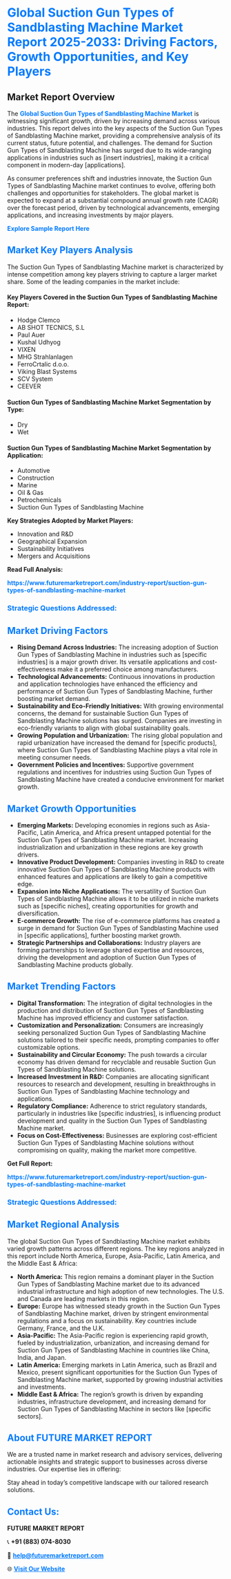 <h1 style="color: #007BFF;">Global Suction Gun Types of Sandblasting Machine Market Report 2025-2033: Driving Factors, Growth Opportunities, and Key Players</h1>

<section id="overview">
<h2>Market Report Overview</h2>
<p>The <a href="https://www.futuremarketreport.com/industry-report/suction-gun-types-of-sandblasting-machine-market" style="color: #007BFF; text-decoration: none;"><strong>Global Suction Gun Types of Sandblasting Machine Market</strong></a> is witnessing significant growth, driven by increasing demand across various industries. This report delves into the key aspects of the Suction Gun Types of Sandblasting Machine market, providing a comprehensive analysis of its current status, future potential, and challenges. The demand for Suction Gun Types of Sandblasting Machine has surged due to its wide-ranging applications in industries such as [insert industries], making it a critical component in modern-day [applications].</p>
<p>As consumer preferences shift and industries innovate, the Suction Gun Types of Sandblasting Machine market continues to evolve, offering both challenges and opportunities for stakeholders. The global market is expected to expand at a substantial compound annual growth rate (CAGR) over the forecast period, driven by technological advancements, emerging applications, and increasing investments by major players.</p>
</section>

<section id="overview">
<p><a href="https://www.futuremarketreport.com/request-sample/reportId=121524" style="color: #007BFF; text-decoration: none;"><strong>Explore Sample Report Here</strong></a></p>
</section>

<section id="key-players">
<h2 style="color: #007BFF;">Market Key Players Analysis</h2>
<p>The Suction Gun Types of Sandblasting Machine market is characterized by intense competition among key players striving to capture a larger market share. Some of the leading companies in the market include:</p>
<h4>Key Players Covered in the Suction Gun Types of Sandblasting Machine Report:</h4>
<ul><li>Hodge Clemco</li><li>AB SHOT TECNICS, S.L</li><li>Paul Auer</li><li>Kushal Udhyog</li><li>VIXEN</li><li>MHG Strahlanlagen</li><li>FerroCrtalic d.o.o.</li><li>Viking Blast Systems</li><li>SCV System</li><li>CEEVER</li></ul>
<h4>Suction Gun Types of Sandblasting Machine Market Segmentation by Type:</h4>
<ul><li>Dry</li><li>Wet</li></ul>

<h4>Suction Gun Types of Sandblasting Machine Market Segmentation by Application:</h4>
<ul><li>Automotive</li><li>Construction</li><li>Marine</li><li>Oil &amp; Gas</li><li>Petrochemicals</li><li>Suction Gun Types of Sandblasting Machine</li></ul>
<p><strong>Key Strategies Adopted by Market Players:</strong></p>
<ul>
<li>Innovation and R&D</li>
<li>Geographical Expansion</li>
<li>Sustainability Initiatives</li>
<li>Mergers and Acquisitions</li>
</ul>
</section>

<section>
<p><strong>Read Full Analysis: </strong></p><a href="https://www.futuremarketreport.com/industry-report/suction-gun-types-of-sandblasting-machine-market" style="color: #007BFF; text-decoration: none;"><strong>https://www.futuremarketreport.com/industry-report/suction-gun-types-of-sandblasting-machine-market</strong></a>
<h3 style="color: #007BFF;">Strategic Questions Addressed:</h3>
</section>

<section id="driving-factors">
<h2 style="color: #007BFF;">Market Driving Factors</h2>
<ul>
<li><strong>Rising Demand Across Industries:</strong> The increasing adoption of Suction Gun Types of Sandblasting Machine in industries such as [specific industries] is a major growth driver. Its versatile applications and cost-effectiveness make it a preferred choice among manufacturers.</li>
<li><strong>Technological Advancements:</strong> Continuous innovations in production and application technologies have enhanced the efficiency and performance of Suction Gun Types of Sandblasting Machine, further boosting market demand.</li>
<li><strong>Sustainability and Eco-Friendly Initiatives:</strong> With growing environmental concerns, the demand for sustainable Suction Gun Types of Sandblasting Machine solutions has surged. Companies are investing in eco-friendly variants to align with global sustainability goals.</li>
<li><strong>Growing Population and Urbanization:</strong> The rising global population and rapid urbanization have increased the demand for [specific products], where Suction Gun Types of Sandblasting Machine plays a vital role in meeting consumer needs.</li>
<li><strong>Government Policies and Incentives:</strong> Supportive government regulations and incentives for industries using Suction Gun Types of Sandblasting Machine have created a conducive environment for market growth.</li>
</ul>
</section>

<section id="growth-opportunities">
<h2 style="color: #007BFF;">Market Growth Opportunities</h2>
<ul>
<li><strong>Emerging Markets:</strong> Developing economies in regions such as Asia-Pacific, Latin America, and Africa present untapped potential for the Suction Gun Types of Sandblasting Machine market. Increasing industrialization and urbanization in these regions are key growth drivers.</li>
<li><strong>Innovative Product Development:</strong> Companies investing in R&D to create innovative Suction Gun Types of Sandblasting Machine products with enhanced features and applications are likely to gain a competitive edge.</li>
<li><strong>Expansion into Niche Applications:</strong> The versatility of Suction Gun Types of Sandblasting Machine allows it to be utilized in niche markets such as [specific niches], creating opportunities for growth and diversification.</li>
<li><strong>E-commerce Growth:</strong> The rise of e-commerce platforms has created a surge in demand for Suction Gun Types of Sandblasting Machine used in [specific applications], further boosting market growth.</li>
<li><strong>Strategic Partnerships and Collaborations:</strong> Industry players are forming partnerships to leverage shared expertise and resources, driving the development and adoption of Suction Gun Types of Sandblasting Machine products globally.</li>
</ul>
</section>

<section id="trending-factors">
<h2 style="color: #007BFF;">Market Trending Factors</h2>
<ul>
<li><strong>Digital Transformation:</strong> The integration of digital technologies in the production and distribution of Suction Gun Types of Sandblasting Machine has improved efficiency and customer satisfaction.</li>
<li><strong>Customization and Personalization:</strong> Consumers are increasingly seeking personalized Suction Gun Types of Sandblasting Machine solutions tailored to their specific needs, prompting companies to offer customizable options.</li>
<li><strong>Sustainability and Circular Economy:</strong> The push towards a circular economy has driven demand for recyclable and reusable Suction Gun Types of Sandblasting Machine solutions.</li>
<li><strong>Increased Investment in R&D:</strong> Companies are allocating significant resources to research and development, resulting in breakthroughs in Suction Gun Types of Sandblasting Machine technology and applications.</li>
<li><strong>Regulatory Compliance:</strong> Adherence to strict regulatory standards, particularly in industries like [specific industries], is influencing product development and quality in the Suction Gun Types of Sandblasting Machine market.</li>
<li><strong>Focus on Cost-Effectiveness:</strong> Businesses are exploring cost-efficient Suction Gun Types of Sandblasting Machine solutions without compromising on quality, making the market more competitive.</li>
</ul>
</section>

<section>
<p><strong>Get Full Report: </strong></p><a href="https://www.futuremarketreport.com/industry-report/suction-gun-types-of-sandblasting-machine-market" style="color: #007BFF; text-decoration: none;"><strong>https://www.futuremarketreport.com/industry-report/suction-gun-types-of-sandblasting-machine-market</strong></a>
<h3 style="color: #007BFF;">Strategic Questions Addressed:</h3>
</section>


<section id="regional-analysis">
<h2 style="color: #007BFF;">Market Regional Analysis</h2>
<p>The global Suction Gun Types of Sandblasting Machine market exhibits varied growth patterns across different regions. The key regions analyzed in this report include North America, Europe, Asia-Pacific, Latin America, and the Middle East & Africa:</p>
<ul>
<li><strong>North America:</strong> This region remains a dominant player in the Suction Gun Types of Sandblasting Machine market due to its advanced industrial infrastructure and high adoption of new technologies. The U.S. and Canada are leading markets in this region.</li>
<li><strong>Europe:</strong> Europe has witnessed steady growth in the Suction Gun Types of Sandblasting Machine market, driven by stringent environmental regulations and a focus on sustainability. Key countries include Germany, France, and the U.K.</li>
<li><strong>Asia-Pacific:</strong> The Asia-Pacific region is experiencing rapid growth, fueled by industrialization, urbanization, and increasing demand for Suction Gun Types of Sandblasting Machine in countries like China, India, and Japan.</li>
<li><strong>Latin America:</strong> Emerging markets in Latin America, such as Brazil and Mexico, present significant opportunities for the Suction Gun Types of Sandblasting Machine market, supported by growing industrial activities and investments.</li>
<li><strong>Middle East & Africa:</strong> The region’s growth is driven by expanding industries, infrastructure development, and increasing demand for Suction Gun Types of Sandblasting Machine in sectors like [specific sectors].</li>
</ul>
</section>

<footer>
<h2 style="color: #007BFF;">About FUTURE MARKET REPORT</h2>
<p>We are a trusted name in market research and advisory services, delivering actionable insights and strategic support to businesses across diverse industries. Our expertise lies in offering:</p>

<p>Stay ahead in today’s competitive landscape with our tailored research solutions.</p>

<h2 style="color: #007BFF;">Contact Us:</h2>
<p><strong>FUTURE MARKET REPORT</strong></p>
<p>📞 <strong>+91 (883) 074-8030</strong></p>
<p>📧 <strong><a href="mailto:help@futuremarketreport.com" style="color: #007BFF;">help@futuremarketreport.com</a></strong></p>
<p>🌐 <strong><a href="https://www.futuremarketreport.com/" style="color: #007BFF;">Visit Our Website</a></strong></p>
</footer>